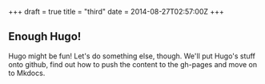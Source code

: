 +++
draft = true
title = "third"
date = 2014-08-27T02:57:00Z
+++

## Enough Hugo!

Hugo might be fun! Let's do something else, though. We'll put Hugo's stuff onto
github, find out how to push the content to the gh-pages and move on to Mkdocs. 


